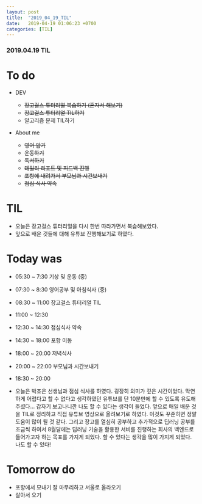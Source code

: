 ```yaml
---
layout: post
title:  "2019_04_19_TIL"
date:   2019-04-19 01:06:23 +0700
categories: [TIL]
---
```


### 2019.04.19 TIL
 
# To do

* DEV
	* ~~장고걸스 튜터리얼 복습하기 (혼자서 해보기)~~
	* ~~장고걸스 튜터리얼 TIL하기~~
	* 알고리즘 문제 TIL하기

* About me
	* ~~영어 암기~~
	* ~~운동하기~~
	* ~~독서하기~~
	* ~~데일리 리포트 및 피드백 진행~~
	* ~~포항에 내려가서 부모님과 시간보내기~~
	* ~~점심 식사 약속~~

# TIL

* 오늘은 장고걸스 튜터리얼을 다시 한번 따라가면서 복습해보았다. 
* 앞으로 배운 것들에 대해 유튜브 진행해보기로 하였다.

# Today was

* 05:30 ~ 7:30 기상 및 운동 (중)
* 07:30 ~ 8:30 영어공부 및 아침식사 (중)
* 08:30 ~ 11:00 장고걸스 튜터리얼 TIL
* 11:00 ~ 12:30 
* 12:30 ~ 14:30 점심식사 약속
* 14:30 ~ 18:00 포항 이동 
* 18:00 ~ 20:00 저녁식사 
* 20:00 ~ 22:00 부모님과 시간보내기
* 18:30 ~ 20:00 

* 오늘은 박조은 선생님과 점심 식사를 하였다. 굉장히 의미가 깊은 시간이었다. 막연하게 어렵다고 할 수 없다고 생각하였던 유튜브를 단 10분만에 할 수 있도록 유도해주셨다... 갑자기 보고나니깐 나도 할 수 있다는 생각이 들었다. 앞으로 매일 배운 것을 TIL로 정리하고 직접 유튜브 영상으로 올려보기로 하였다. 이것도 꾸준히면 정말 도움이 많이 될 것 같다. 그리고 장고를 열심히 공부하고 추가적으로 딥러닝 공부를 조금씩 하여서 8월달에는 딥러닝 기술을 활용한 서비를 진행하는 회사의 백엔드로 들어가고자 하는 목표를 가지게 되었다. 할 수 있다는 생각을 많이 가지게 되었다. 나도 할 수 있다!

# Tomorrow do

* 포항에서 모내기 잘 마무리하고 서울로 올라오기 
* 살아서 오기





